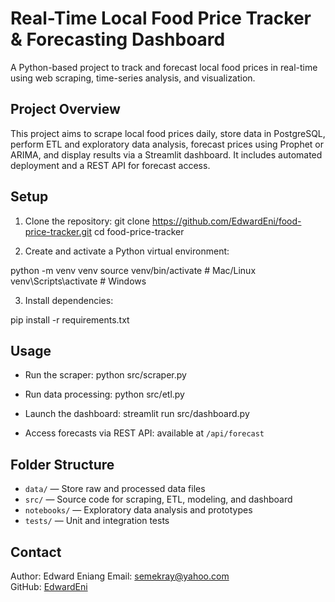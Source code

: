 # Real-Time Local Food Price Tracker & Forecasting Dashboard
A Python-based project to track and forecast local food prices in real-time using web scraping, time-series analysis, and visualization.

## Project Overview

This project aims to scrape local food prices daily, store data in PostgreSQL, perform ETL and exploratory data analysis, forecast prices using Prophet or ARIMA, and display results via a Streamlit dashboard. It includes automated deployment and a REST API for forecast access.

## Setup

1. Clone the repository:
git clone https://github.com/EdwardEni/food-price-tracker.git
cd food-price-tracker


2. Create and activate a Python virtual environment:

python -m venv venv
source venv/bin/activate # Mac/Linux
venv\Scripts\activate # Windows


3. Install dependencies:

pip install -r requirements.txt


## Usage

- Run the scraper:
python src/scraper.py


- Run data processing:
python src/etl.py


- Launch the dashboard:
streamlit run src/dashboard.py

- Access forecasts via REST API: available at `/api/forecast`

## Folder Structure

- `data/` — Store raw and processed data files  
- `src/` — Source code for scraping, ETL, modeling, and dashboard  
- `notebooks/` — Exploratory data analysis and prototypes  
- `tests/` — Unit and integration tests  

## Contact

Author: Edward Eniang 
Email: semekray@yahoo.com  
GitHub: [EdwardEni](https://github.com/EdwardEni)
